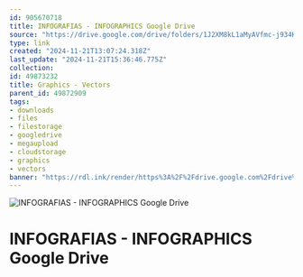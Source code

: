 ```yaml
---
id: 905670718
title: INFOGRAFIAS - INFOGRAPHICS Google Drive
source: "https://drive.google.com/drive/folders/1J2XM8kL1aMyAVfmc-j934KJKH-3EdSUw?usp=sharing"
type: link
created: "2024-11-21T13:07:24.318Z"
last_update: "2024-11-21T15:36:46.775Z"
collection:
id: 49873232
title: Graphics - Vectors
parent_id: 49872909
tags:
- downloads
- files
- filestorage
- googledrive
- megaupload
- cloudstorage
- graphics
- vectors
banner: "https://rdl.ink/render/https%3A%2F%2Fdrive.google.com%2Fdrive%2Ffolders%2F1J2XM8kL1aMyAVfmc-j934KJKH-3EdSUw%3Fusp%3Dsharing"
---
```


![INFOGRAFIAS - INFOGRAPHICS Google Drive](https://rdl.ink/render/https%3A%2F%2Fdrive.google.com%2Fdrive%2Ffolders%2F1J2XM8kL1aMyAVfmc-j934KJKH-3EdSUw%3Fusp%3Dsharing)

# INFOGRAFIAS - INFOGRAPHICS Google Drive


